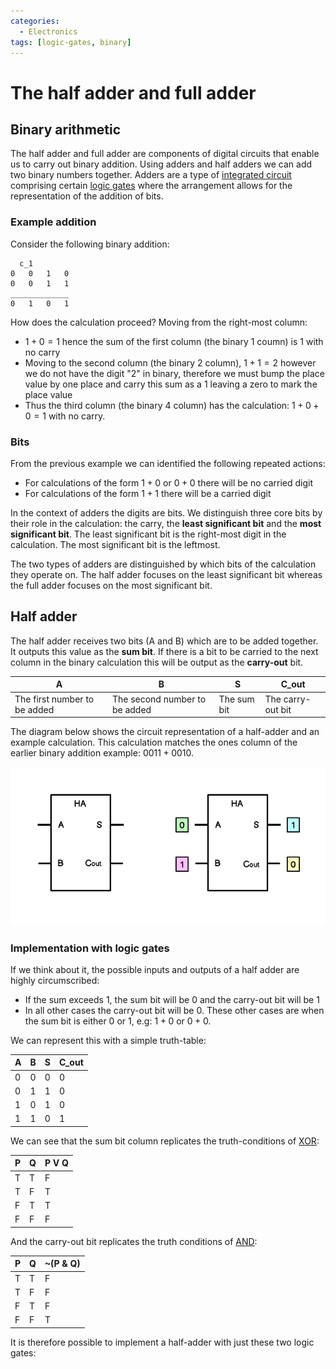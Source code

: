 ```yaml
---
categories:
  - Electronics
tags: [logic-gates, binary]
---
```


# The half adder and full adder

## Binary arithmetic

The half adder and full adder are components of digital circuits that enable us to carry out binary addition. Using adders and half adders we can add two binary numbers together. Adders are a type of [integrated circuit]() comprising certain [logic gates](/Hardware/Logic_Gates/Logic_gates.md) where the arrangement allows for the representation of the addition of bits.

### Example addition

Consider the following binary addition:

```
  c_1
0   0   1   0
0   0   1   1
_____________
0   1   0   1
```

How does the calculation proceed? Moving from the right-most column:

- $1 + 0 = 1$ hence the sum of the first column (the binary 1 coumn) is $1$ with no carry
- Moving to the second column (the binary 2 column), $1 + 1 = 2$ however we do not have the digit "2" in binary, therefore we must bump the place value by one place and carry this sum as a $1$ leaving a zero to mark the place value
- Thus the third column (the binary 4 column) has the calculation: $1 + 0 + 0 = 1$ with no carry.

### Bits

From the previous example we can identified the following repeated actions:

- For calculations of the form $1 + 0$ or $0 + 0$ there will be no carried digit
- For calculations of the form $1 + 1$ there will be a carried digit

In the context of adders the digits are bits. We distinguish three core bits by their role in the calculation: the carry, the **least significant bit** and the **most significant bit**. The least significant bit is the right-most digit in the calculation. The most significant bit is the leftmost.

The two types of adders are distinguished by which bits of the calculation they operate on. The half adder focuses on the least significant bit whereas the full adder focuses on the most significant bit.

## Half adder

The half adder receives two bits (A and B) which are to be added together. It outputs this value as the **sum bit**. If there is a bit to be carried to the next column in the binary calculation this will be output as the **carry-out** bit.

| A                            | B                             | S           | C_out             |
| ---------------------------- | ----------------------------- | ----------- | ----------------- |
| The first number to be added | The second number to be added | The sum bit | The carry-out bit |

The diagram below shows the circuit representation of a half-adder and an example calculation. This calculation matches the ones column of the earlier binary addition example: $0011 + 0010$.

![](/img/half-adder-new.png)

### Implementation with logic gates

If we think about it, the possible inputs and outputs of a half adder are highly circumscribed:

- If the sum exceeds $1$, the sum bit will be $0$ and the carry-out bit will be $1$
- In all other cases the carry-out bit will be $0$. These other cases are when the sum bit is either $0$ or $1$, e.g: $1 + 0$ or $0 + 0$.

We can represent this with a simple truth-table:

| A   | B   | S   | C_out |
| --- | --- | --- | ----- |
| 0   | 0   | 0   | 0     |
| 0   | 1   | 1   | 0     |
| 1   | 0   | 1   | 0     |
| 1   | 1   | 0   | 1     |

We can see that the sum bit column replicates the truth-conditions of [XOR](/Hardware/Logic_Gates/Xor_gate.md):

| P   | Q   | P V Q |
| --- | --- | ----- |
| T   | T   | F     |
| T   | F   | T     |
| F   | T   | T     |
| F   | F   | F     |

And the carry-out bit replicates the truth conditions of [AND](/Hardware/Logic_Gates/And_gate.md):

| P   | Q   | ~(P & Q) |
| --- | --- | -------- |
| T   | T   | F        |
| T   | F   | F        |
| F   | T   | F        |
| F   | F   | T        |

It is therefore possible to implement a half-adder with just these two logic gates:
